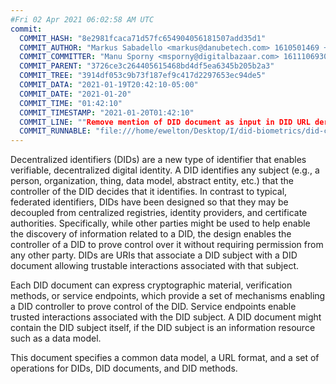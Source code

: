 ```yaml
---
#Fri 02 Apr 2021 06:02:58 AM UTC
commit:
  COMMIT_HASH: "8e2981fcaca71d57fc654904056181507add35d1"
  COMMIT_AUTHOR: "Markus Sabadello <markus@danubetech.com> 1610501469 +0100"
  COMMIT_COMMITTER: "Manu Sporny <msporny@digitalbazaar.com> 1611106930 -0500"
  COMMIT_PARENT: "3726ce3c264405615468bd4df5ea6345b205b2a3"
  COMMIT_TREE: "3914df053c9b73f187ef9c417d2297653ec94de5"
  COMMIT_DATA: "2021-01-19T20:42:10-05:00"
  COMMIT_DATE: "2021-01-20"
  COMMIT_TIME: "01:42:10"
  COMMIT_TIMESTAMP: "2021-01-20T01:42:10"
  COMMIT_LINE: ""Remove mention of DID document as input in DID URL dereferencing term definition."
  COMMIT_RUNNABLE: "file:///home/ewelton/Desktop/I/did-biometrics/did-core-dataset/analysis/gitinfo/8e2981fcaca71d57fc654904056181507add35d1/snapshot/index.html"
---
```


<section id="abstract">
<p>
<a>Decentralized identifiers</a> (DIDs) are a new type of identifier that
enables verifiable, decentralized digital identity. A <a>DID</a> identifies any
subject (e.g., a person, organization, thing, data model, abstract entity, etc.)
that the controller of the <a>DID</a> decides that it identifies. In contrast to
typical, federated identifiers, DIDs have been designed so that they may be
decoupled from centralized registries, identity providers, and certificate
authorities. Specifically, while other parties might be used to help enable the
discovery of information related to a <a>DID</a>, the design enables the
controller of a <a>DID</a> to prove control over it without requiring permission
from any other party. <a>DIDs</a> are URIs that associate a <a>DID subject</a>
with a <a>DID document</a> allowing trustable interactions associated with that
subject.
    </p>
<p>
Each <a>DID document</a> can express cryptographic material, verification
methods, or <a>service endpoints</a>, which provide a set of mechanisms enabling
a <a>DID controller</a> to prove control of the <a>DID</a>. <a>Service
endpoints</a> enable trusted interactions associated with the <a>DID
subject</a>. A <a>DID document</a> might contain the <a>DID subject</a> itself,
if the <a>DID subject</a> is an information resource such as a data model.
    </p>
<p>
This document specifies a common data model, a URL format, and a set of
operations for <a>DIDs</a>, <a>DID documents</a>, and <a>DID methods</a>.
    </p>
</section>
